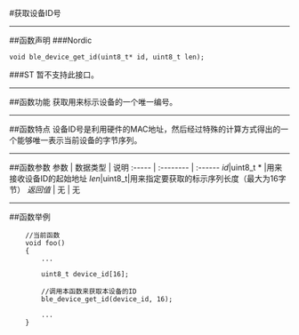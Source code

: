 
#获取设备ID号
***
##函数声明
###Nordic
```
void ble_device_get_id(uint8_t* id, uint8_t len);
```

###ST
暂不支持此接口。  

***
##函数功能
获取用来标示设备的一个唯一编号。

***
##函数特点
设备ID号是利用硬件的MAC地址，然后经过特殊的计算方式得出的一个能够唯一表示当前设备的字节序列。 

***
##函数参数
参数    | 数据类型   | 说明
:----- | :-------- | :------
*id*|uint8_t * |用来接收设备ID的起始地址
*len*|uint8_t|用来指定要获取的标示序列长度（最大为16字节）
*返回值*  | 无    | 无


***
##函数举例

```	
	//当前函数
	void foo()
	{
		...
		
		uint8_t device_id[16];
	
		//调用本函数来获取本设备的ID
		ble_device_get_id(device_id, 16);
	
		...
	}
```
